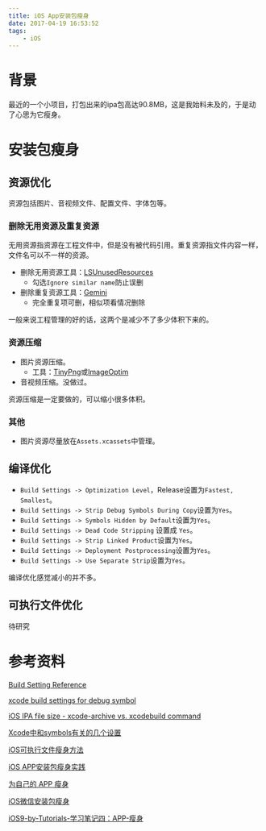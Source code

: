 ```yaml
---
title: iOS App安装包瘦身
date: 2017-04-19 16:53:52
tags:
	- iOS
---
```


# 背景

最近的一个小项目，打包出来的ipa包高达90.8MB，这是我始料未及的，于是动了心思为它瘦身。

<!--more-->

# 安装包瘦身

## 资源优化

资源包括图片、音视频文件、配置文件、字体包等。

### 删除无用资源及重复资源

无用资源指资源在工程文件中，但是没有被代码引用。重复资源指文件内容一样，文件名可以不一样的资源。

- 删除无用资源工具：[LSUnusedResources](https://github.com/tinymind/LSUnusedResources)
  - 勾选`Ignore similar name`防止误删
- 删除重复资源工具：[Gemini](https://macpaw.com/gemini)
  - 完全重复项可删，相似项看情况删除

一般来说工程管理的好的话，这两个是减少不了多少体积下来的。

### 资源压缩

- 图片资源压缩。
  - 工具：[TinyPng](https://tinypng.com/)或[ImageOptim](https://github.com/ImageOptim/ImageOptim)
- 音视频压缩。没做过。

资源压缩是一定要做的，可以缩小很多体积。

### 其他

- 图片资源尽量放在`Assets.xcassets`中管理。

## 编译优化

- `Build Settings -> Optimization Level`，Release设置为`Fastest, Smallest`。
- `Build Settings -> Strip Debug Symbols During Copy`设置为`Yes`。
- `Build Settings -> Symbols Hidden by Default`设置为`Yes`。
- `Build Settings -> Dead Code Stripping` 设置成 `Yes`。
- `Build Settings -> Strip Linked Product`设置为`Yes`。
- `Build Settings -> Deployment Postprocessing`设置为`Yes`。
- `Build Settings -> Use Separate Strip`设置为`Yes`。

编译优化感觉减小的并不多。

## 可执行文件优化

待研究

# 参考资料

[Build Setting Reference](https://developer.apple.com/library/mac/documentation/DeveloperTools/Reference/XcodeBuildSettingRef/1-Build_Setting_Reference/build_setting_ref.html)

[xcode build settings for debug symbol](http://jonathanblog2000.blogspot.sg/2013/07/xcode-build-settings-for-debug-symbol.html)

 [iOS IPA file size - xcode-archive vs. xcodebuild command](http://stackoverflow.com/questions/17650138/ios-ipa-file-size-xcode-archive-vs-xcodebuild-command)

[Xcode中和symbols有关的几个设置](http://www.jianshu.com/p/11710e7ab661)

[iOS可执行文件瘦身方法](http://www.cocoachina.com/ios/20150202/11084.html)

[iOS APP安装包瘦身实践](http://www.jianshu.com/p/c94dedef90b7)

[为自己的 APP 瘦身](http://superdanny.link/2017/03/03/App-Thinning/#more)

[iOS微信安装包瘦身](http://www.cocoachina.com/ios/20151203/14562.html)

[iOS9-by-Tutorials-学习笔记四：APP-瘦身](http://blog.csdn.net/mengxiangyue/article/details/50753858)